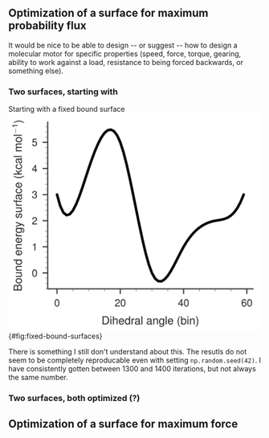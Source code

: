 ## Optimization of a surface for maximum probability flux

It would be nice to be able to design -- or suggest -- how to design a molecular motor for specific properties (speed, force, torque, gearing, ability to work against a load, resistance to being forced backwards, or something else).

### Two surfaces, starting with

Starting with a fixed bound surface
![](https://github.com/slochower/nonequilibrium-master/blob/bcac92c96f496a888dc02249e40d049032225205/notebooks/surface-optimization/fixed-bound-surfaces.svg){#fig:fixed-bound-surfaces}

There is something I still don't understand about this. The resutls do not seem to be completely reproducable even with setting `np.random.seed(42)`. I have consistently gotten between 1300 and 1400 iterations, but not always the same number.

### Two surfaces, both optimized (?)

## Optimization of a surface for maximum force

